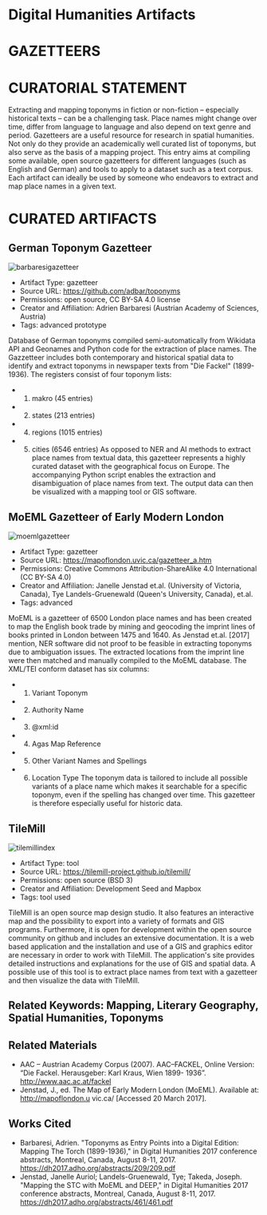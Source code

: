 # Digital Humanities Artifacts

# GAZETTEERS

# CURATORIAL STATEMENT

Extracting and mapping toponyms in fiction or non-fiction – especially historical texts – can be a challenging task. Place names might change over time, differ from language to language and also depend on text genre and period. Gazetteers are a useful resource for research in spatial humanities. Not only do they provide an academically well curated list of toponyms, but also serve as the basis of a mapping project. 
This entry aims at compiling some available, open source gazetteers for different languages (such as English and German) and tools to apply to a dataset such as a text corpus. Each artifact can ideally be used by someone who endeavors to extract and map place names in a given text.

# CURATED ARTIFACTS

## German Toponym Gazetteer

![barbaresigazetteer](https://user-images.githubusercontent.com/28898995/31368966-157d6dba-ad4f-11e7-89b6-eaad54bfe700.png)

* Artifact Type: gazetteer
* Source URL: https://github.com/adbar/toponyms
* Permissions: open source, CC BY-SA 4.0 license
* Creator and Affiliation: Adrien Barbaresi (Austrian Academy of Sciences, Austria)
* Tags: advanced prototype

Database of German toponyms compiled semi-automatically from Wikidata API and Geonames and Python code for the extraction of place names. The Gazzetteer includes both contemporary and historical spatial data to identify and extract toponyms in newspaper texts from "Die Fackel" (1899-1936). The registers consist of four toponym lists:
* 1. makro (45 entries) 
* 2. states (213 entries)
* 4. regions (1015 entries)
* 5. cities (6546 entries)
As opposed to NER and AI methods to extract place names from textual data, this gazetteer represents a highly curated dataset with the geographical focus on Europe. The accompanying Python script enables the extraction and disambiguation of place names from text. The output data can then be visualized with a mapping tool or GIS software.


## MoEML Gazetteer of Early Modern London

![moemlgazetteer](https://user-images.githubusercontent.com/28898995/31369000-4841a8b0-ad4f-11e7-8091-452faf144c09.png)

* Artifact Type: gazetteer
* Source URL: https://mapoflondon.uvic.ca/gazetteer_a.htm
* Permissions: Creative Commons Attribution-ShareAlike 4.0 International (CC BY-SA 4.0)
* Creator and Affiliation: Janelle Jenstad et.al. (University of Victoria, Canada), Tye Landels-Gruenewald (Queen's University, Canada), et.al.
* Tags: advanced

MoEML is a gazetteer of 6500 London place names and has been created to map the English book trade by mining and geocoding the imprint lines of books printed in London between 1475 and 1640. As Jenstad et.al. [2017] mention, NER software did not proof to be feasible in extracting toponyms due to ambiguation issues. The extracted locations from the imprint line were then matched and manually compiled to the MoEML database. The XML/TEI conform dataset has six columns:
* 1. Variant Toponym
* 2. Authority Name
* 3. @xml:id
* 4. Agas Map Reference
* 5. Other Variant Names and Spellings
* 6. Location Type
The toponym data is tailored to include all possible variants of a place name which makes it searchable for a specific toponym, even if the spelling has changed over time. This gazetteer is therefore especially useful for historic data.

## TileMill

![tilemillindex](https://user-images.githubusercontent.com/28898995/31369019-764de836-ad4f-11e7-9e7a-284ecb6df9da.png)

* Artifact Type: tool
* Source URL: https://tilemill-project.github.io/tilemill/
* Permissions: open source (BSD 3)
* Creator and Affiliation: Development Seed and Mapbox
* Tags: tool used

TileMill is an open source map design studio. It also features an interactive map and the possibility to export into a variety of formats and GIS programs. Furthermore, it is open for development within the open source community on github and includes an extensive documentation. It is a web based application and the installation and use of a GIS and graphics editor are necessary in order to work with TileMill. The application's site provides detailed instructions and explanations for the use of GIS and spatial data.
A possible use of this tool is to extract place names from text with a gazetteer and then visualize the data with TileMill. 

## Related Keywords: Mapping, Literary Geography, Spatial Humanities, Toponyms

## Related Materials
 * AAC – Austrian Academy Corpus (2007). AAC–FACKEL, Online
Version: “Die Fackel. Herausgeber: Karl Kraus, Wien 1899-
1936”. http://www.aac.ac.at/fackel
* Jenstad, J., ed. The Map of Early Modern London (MoEML). Available
at: http://mapoflondon.u vic.ca/ [Accessed 20 March
2017].

## Works Cited
* Barbaresi, Adrien. "Toponyms as Entry Points into a Digital Edition: Mapping The Torch (1899-1936)," in Digital Humanities 2017 conference abstracts, Montreal, Canada, August 8-11, 2017. https://dh2017.adho.org/abstracts/209/209.pdf
* Jenstad, Janelle Auriol; Landels-Gruenewald, Tye; Takeda, Joseph. "Mapping the STC with MoEML and DEEP," in Digital Humanities 2017 conference abstracts, Montreal, Canada, August 8-11, 2017. https://dh2017.adho.org/abstracts/461/461.pdf


